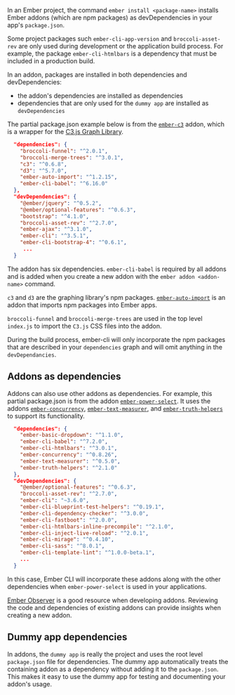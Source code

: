 In an Ember project, the command `ember install <package-name>` installs Ember addons (which are npm packages) as devDependencies in your app's `package.json`.

Some project packages such `ember-cli-app-version` and `broccoli-asset-rev` are only used during development or the application build process. For example, the package `ember-cli-htmlbars` is a dependency that must be included in a production build. 

In an addon, packages are installed in both dependencies and devDependencies:

- the addon's dependencies are installed as dependencies
- dependencies that are only used for the `dummy app` are installed as `devDependencies`

The partial package.json example below is from the [`ember-c3`](https://github.com/Glavin001/ember-c3) addon, which is a wrapper for the [C3.js Graph Library](https://c3js.org/).


```json
  "dependencies": {
    "broccoli-funnel": "^2.0.1",
    "broccoli-merge-trees": "^3.0.1",
    "c3": "^0.6.8",
    "d3": "^5.7.0",
    "ember-auto-import": "^1.2.15",
    "ember-cli-babel": "^6.16.0"
  },
  "devDependencies": {
    "@ember/jquery": "^0.5.2",
    "@ember/optional-features": "^0.6.3",
    "bootstrap": "^4.1.0",
    "broccoli-asset-rev": "^2.7.0",
    "ember-ajax": "^3.1.0",
    "ember-cli": "^3.5.1",
    "ember-cli-bootstrap-4": "^0.6.1",
     ...
  }
```
The addon has six dependencies. `ember-cli-babel` is required by all addons and is added when you create a new addon with the `ember addon <addon-name>` command.

`c3` and `d3` are the graphing library's npm packages. [`ember-auto-import`](https://github.com/ef4/ember-auto-import) is an addon that imports npm packages into Ember apps. 

`broccoli-funnel` and `broccoli-merge-trees` are used in the top level `index.js` to import the `C3.js` CSS files into the addon.

During the build process, ember-cli will only incorporate the npm packages that are described in your `dependencies` graph and will omit anything in the `devDependancies`.

## Addons as dependencies

Addons can also use other addons as dependencies. For example, this partial package.json is from the addon [`ember-power-select`](https://ember-power-select.com). It uses the addons [`ember-concurrency`](http://ember-concurrency.com/docs/introduction/), [`ember-text-measurer`](https://github.com/cibernox/ember-text-measurer), and [`ember-truth-helpers`](https://github.com/jmurphyau/ember-truth-helpers) to support its functionality.

```json
  "dependencies": {
    "ember-basic-dropdown": "^1.1.0",
    "ember-cli-babel": "^7.2.0",
    "ember-cli-htmlbars": "^3.0.1",
    "ember-concurrency": "^0.8.26",
    "ember-text-measurer": "^0.5.0",
    "ember-truth-helpers": "^2.1.0"
  },
  "devDependencies": {
    "@ember/optional-features": "^0.6.3",
    "broccoli-asset-rev": "^2.7.0",
    "ember-cli": "~3.6.0",
    "ember-cli-blueprint-test-helpers": "^0.19.1",
    "ember-cli-dependency-checker": "^3.0.0",
    "ember-cli-fastboot": "^2.0.0",
    "ember-cli-htmlbars-inline-precompile": "^2.1.0",
    "ember-cli-inject-live-reload": "^2.0.1",
    "ember-cli-mirage": "^0.4.10",
    "ember-cli-sass": "^8.0.1",
    "ember-cli-template-lint": "^1.0.0-beta.1",
    ...
  }
```

In this case, Ember CLI will incorporate these addons along with the other dependencies when `ember-power-select` is used in your applications.

[Ember Observer](https://emberobserver.com) is a good resource when developing addons. Reviewing the code and dependencies of existing addons can provide insights when creating a new addon.

## Dummy app dependencies

In addons, the `dummy app` is really the project and uses the root level `package.json` file for dependencies. The dummy app automatically treats the containing addon as a dependency without adding it to the `package.json`. This makes it easy to use the dummy app for testing and documenting your addon's usage.


<!-- The wrapper example should include more information on dependencies in addons  -->
